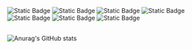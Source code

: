 

<!--
**SeWoong-Han/SeWoong-Han** is a ✨ _special_ ✨ repository because its `README.md` (this file) appears on your GitHub profile.

Here are some ideas to get you started:

- 🔭 I’m currently working on ...
- 🌱 I’m currently learning ...
- 👯 I’m looking to collaborate on ...
- 🤔 I’m looking for help with ...
- 💬 Ask me about ...
- 📫 How to reach me: ...
- 😄 Pronouns: ...
- ⚡ Fun fact: ...
-->
<div>
<img alt="Static Badge" src="https://img.shields.io/badge/Java-F80000?style=plastic">
<img alt="Static Badge" src="https://img.shields.io/badge/Spring_Boot-6DB33F?style=plastic">
<img alt="Static Badge" src="https://img.shields.io/badge/JPA-%23005F0F?style=plastic">
<img alt="Static Badge" src="https://img.shields.io/badge/MySQL-%234479A1?style=plastic">
<img alt="Static Badge" src="https://img.shields.io/badge/Figma-%23F24E1E?style=plastic">
<img alt="Static Badge" src="https://img.shields.io/badge/Git-%23F05032?style=plastic">
<img alt="Static Badge" src="https://img.shields.io/badge/Github-%23181717?style=plastic">
</div>
<br>
  
![Anurag's GitHub stats](https://github-readme-stats.vercel.app/api?username=1haann&show_icons=true&theme=tokyonight)



